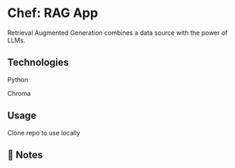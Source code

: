 # Chef: RAG App
Retrieval Augmented Generation combines a data source with the power of LLMs.

## Technologies

Python

Chroma

## Usage

Clone repo to use locally

## 📝 Notes
